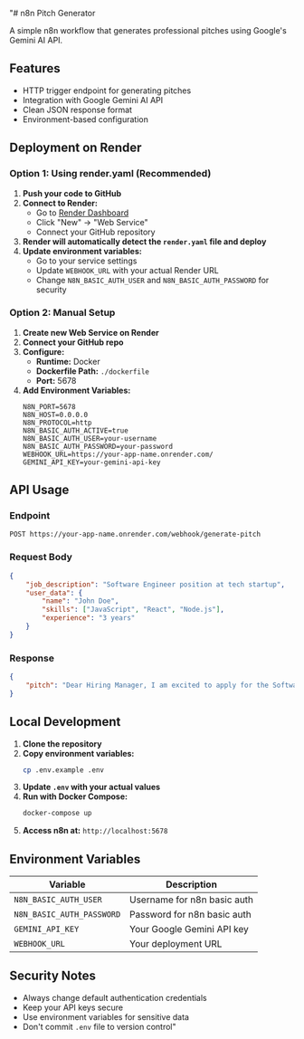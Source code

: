 "# n8n Pitch Generator

A simple n8n workflow that generates professional pitches using Google's Gemini AI API.

## Features

- HTTP trigger endpoint for generating pitches
- Integration with Google Gemini AI API
- Clean JSON response format
- Environment-based configuration

## Deployment on Render

### Option 1: Using render.yaml (Recommended)

1. **Push your code to GitHub**
2. **Connect to Render:**
   - Go to [Render Dashboard](https://dashboard.render.com/)
   - Click "New" → "Web Service"
   - Connect your GitHub repository
3. **Render will automatically detect the `render.yaml` file and deploy**
4. **Update environment variables:**
   - Go to your service settings
   - Update `WEBHOOK_URL` with your actual Render URL
   - Change `N8N_BASIC_AUTH_USER` and `N8N_BASIC_AUTH_PASSWORD` for security

### Option 2: Manual Setup

1. **Create new Web Service on Render**
2. **Connect your GitHub repo**
3. **Configure:**
   - **Runtime:** Docker
   - **Dockerfile Path:** `./dockerfile`
   - **Port:** 5678
4. **Add Environment Variables:**
   ```
   N8N_PORT=5678
   N8N_HOST=0.0.0.0
   N8N_PROTOCOL=http
   N8N_BASIC_AUTH_ACTIVE=true
   N8N_BASIC_AUTH_USER=your-username
   N8N_BASIC_AUTH_PASSWORD=your-password
   WEBHOOK_URL=https://your-app-name.onrender.com/
   GEMINI_API_KEY=your-gemini-api-key
   ```

## API Usage

### Endpoint
```
POST https://your-app-name.onrender.com/webhook/generate-pitch
```

### Request Body
```json
{
    "job_description": "Software Engineer position at tech startup",
    "user_data": {
        "name": "John Doe",
        "skills": ["JavaScript", "React", "Node.js"],
        "experience": "3 years"
    }
}
```

### Response
```json
{
    "pitch": "Dear Hiring Manager, I am excited to apply for the Software Engineer position..."
}
```

## Local Development

1. **Clone the repository**
2. **Copy environment variables:**
   ```bash
   cp .env.example .env
   ```
3. **Update `.env` with your actual values**
4. **Run with Docker Compose:**
   ```bash
   docker-compose up
   ```
5. **Access n8n at:** `http://localhost:5678`

## Environment Variables

| Variable | Description |
|----------|-------------|
| `N8N_BASIC_AUTH_USER` | Username for n8n basic auth |
| `N8N_BASIC_AUTH_PASSWORD` | Password for n8n basic auth |
| `GEMINI_API_KEY` | Your Google Gemini API key |
| `WEBHOOK_URL` | Your deployment URL |

## Security Notes

- Always change default authentication credentials
- Keep your API keys secure
- Use environment variables for sensitive data
- Don't commit `.env` file to version control" 
